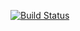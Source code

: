 [![Build Status](https://travis-ci.org/rwos/hangouts-game.svg?branch=master)](https://travis-ci.org/rwos/hangouts-game)
